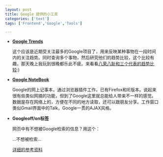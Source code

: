 ```yaml
---
layout: post
title: Google 提供的小工具
categories: ['text']
tags: ['Frontend','Google','Tools']

---
```


* **[Google Trends](http://www.google.com/trends)**

	这个应该是近期受关注最多的Google项目了，用来反映某种事物在一段时间内的关注趋势。同时查询多个事物，然后研究他们的趋势比较，这个比较有趣，那天晚上我玩到很晚都乐此不疲。来看看[八荣八耻和三个代表的趋势比较](http://google.com/trends?q=八荣八耻，三个代表&ctab=0&geo=all&date=all):)

* **[Google NoteBook](http://www.google.com/notebook)**

	Google的网上记事本，通过浏览器插件工作，已有Firefox和IE版本。说起来很有些类似网摘的功能，但到了Google这里就总能给人带来不一样的感觉。数据是存在网络上的，方便在不同的地方读取，还可以跟朋友分享。工作窗口类似Gmail界面中的Talk，Google一贯的AJAX风格。

* **Googleoff/on标签**

	网页中有不想被Google检索的信息？用这个：

	<!--googleoff: index-->
	...不想被检索...
	<!--googleon: index-->

	[详细的参考资料](http://hlb.yichi.org/blog/2006/05/16/104)